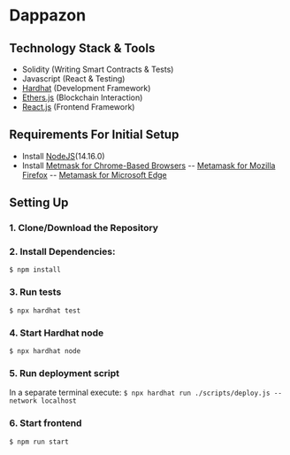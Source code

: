 # Dappazon

## Technology Stack & Tools

- Solidity (Writing Smart Contracts & Tests)
- Javascript (React & Testing)
- [Hardhat](https://hardhat.org/) (Development Framework)
- [Ethers.js](https://docs.ethers.io/v5/) (Blockchain Interaction)
- [React.js](https://reactjs.org/) (Frontend Framework)

## Requirements For Initial Setup
- Install [NodeJS](https://nodejs.org/en/)(14.16.0)
- Install [Metmask for Chrome-Based Browsers](https://chrome.google.com/webstore/detail/metamask/nkbihfbeogaeaoehlefnkodbefgpgknn)
          -- [Metamask for Mozilla Firefox](https://addons.mozilla.org/en-US/firefox/addon/ether-metamask/)
          -- [Metamask for Microsoft Edge](https://microsoftedge.microsoft.com/addons/detail/metamask/ejbalbakoplchlghecdalmeeeajnimhm?hl=en-US)

## Setting Up
### 1. Clone/Download the Repository

### 2. Install Dependencies:
`$ npm install`

### 3. Run tests
`$ npx hardhat test`

### 4. Start Hardhat node
`$ npx hardhat node`

### 5. Run deployment script
In a separate terminal execute:
`$ npx hardhat run ./scripts/deploy.js --network localhost`

### 6. Start frontend
`$ npm run start`

